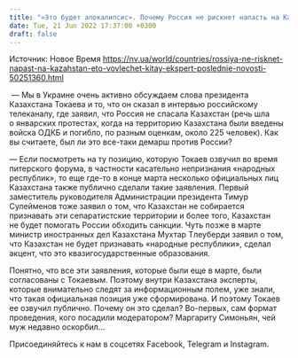 ```yaml
---
title: "«Это будет апокалипсис». Почему Россия не рискнет напасть на Казахстан и какие силы будут втянуты в войну — интервью"
date: Tue, 21 Jun 2022 17:37:00 +0300
draft: false
---
```

Источник: Новое Время https://nv.ua/world/countries/rossiya-ne-risknet-napast-na-kazahstan-eto-vovlechet-kitay-ekspert-poslednie-novosti-50251360.html


 — Мы в Украине очень активно обсуждаем слова президента Казахстана Токаева и то, что он сказал в интервью российскому телеканалу, где заявил, что Россия не спасала Казахстан (речь шла о январских протестах, когда на территорию Казахстана были введены войска ОДКБ и погибло, по разным оценкам, около 225 человек). Как вы считаете, был ли это все-таки демарш против России?

— Если посмотреть на ту позицию, которую Токаев озвучил во время питерского форума, в частности касательно непризнания «народных республик», то еще где-то в конце марта несколько официальных лиц Казахстана также публично сделали такие заявления. Первый заместитель руководителя Администрации президента Тимур Сулейменов тоже заявил о том, что Казахстан не собирается признавать эти сепаратистские территории и более того, Казахстан не будет помогать России обходить санкции. Чуть позже в марте министр иностранных дел Казахстана Мухтар Тлеуберди заявил о том, что Казахстан не будет признавать «народные республики», сделал акцент, что это квазигосударственные образования.

Понятно, что все эти заявления, которые были еще в марте, были согласованы с Токаевым. Поэтому внутри Казахстана эксперты, которые внимательно следят за информационным полем, уже знали, что такая официальная позиция уже сформирована. И поэтому Токаев ее озвучил публично. Почему он это сделал? Во-первых, сам формат проведения, кого посадили модератором? Маргариту Симоньян, чей муж недавно оскорбил…

Присоединяйтесь к нам в соцсетях Facebook, Telegram и Instagram.
